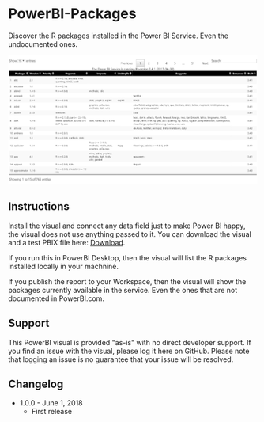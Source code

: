# PowerBI-Packages
Discover the R packages installed in the Power BI Service. Even the undocumented ones.

![](https://github.com/fabioc-ms/PowerBI-Packages/blob/master/assets/screenshot.png)

## Instructions
Install the visual and connect any data field just to make Power BI happy, the visual does not use anything passed to it. You can download the visual and a test PBIX file here: [Download](https://github.com/fabioc-ms/PowerBI-Packages/blob/master/dist/).

If you run this in PowerBI Desktop, then the visual will list the R packages installed locally in your machnine.

If you publish the report to your Workspace, then the visual will show the packages currently available in the service. Even the ones that are not documented in PowerBI.com.

## Support
This PowerBI visual is provided "as-is" with no direct developer support. If you find an issue with the visual, please log it here on GitHub. Please note that logging an issue is no guarantee that your issue will be resolved.

## Changelog
* 1.0.0 - June 1, 2018
  * First release
